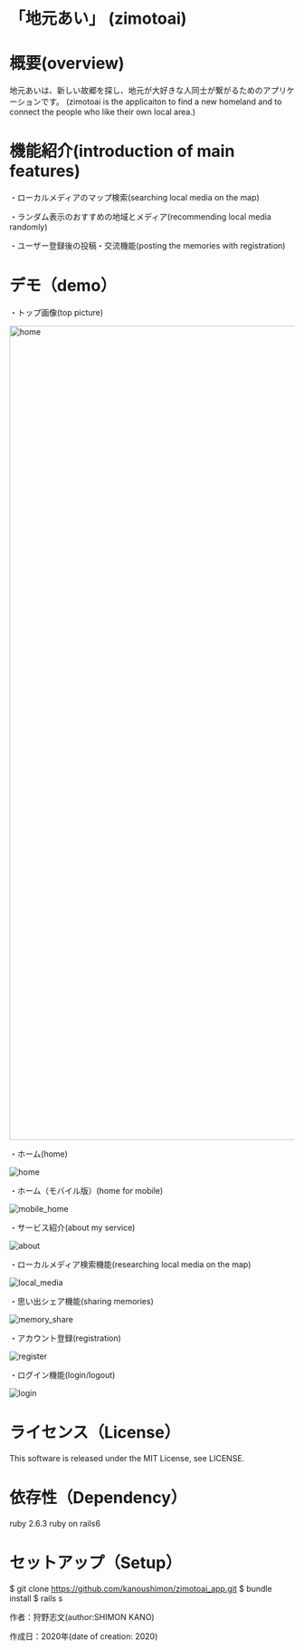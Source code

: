 「地元あい」
(zimotoai)
====

# 概要(overview)

地元あいは、新しい故郷を探し、地元が大好きな人同士が繋がるためのアプリケーションです。
(zimotoai is the applicaiton to find a new homeland and to connect the people who like their own local area.)


# 機能紹介(introduction of main features)

・ローカルメディアのマップ検索(searching local media on the map)

・ランダム表示のおすすめの地域とメディア(recommending local media randomly)

・ユーザー登録後の投稿・交流機能(posting the memories with registration)

# デモ（demo）

・トップ画像(top picture)

<img width="1436" alt="home" src="https://user-images.githubusercontent.com/71757537/103743476-8fc2c480-503f-11eb-8872-246d64640669.png">

・ホーム(home)

![home](https://user-images.githubusercontent.com/71757537/103742693-97ce3480-503e-11eb-8089-77cffe4edfca.gif)

・ホーム（モバイル版）(home for mobile)

![mobile_home](https://user-images.githubusercontent.com/71757537/103847603-06b19900-50e4-11eb-87ed-ec821c50864d.gif)

・サービス紹介(about my service)

![about](https://user-images.githubusercontent.com/71757537/103742857-cf3ce100-503e-11eb-9495-183a77ccb1c4.gif)

・ローカルメディア検索機能(researching local media on the map)

![local_media](https://user-images.githubusercontent.com/71757537/103742705-9d2b7f00-503e-11eb-821e-a83254452aaf.gif)

・思い出シェア機能(sharing memories)

![memory_share](https://user-images.githubusercontent.com/71757537/103742831-c6e4a600-503e-11eb-9246-8fd9672783e8.gif)

・アカウント登録(registration)

![register](https://user-images.githubusercontent.com/71757537/103742927-e380de00-503e-11eb-9e69-1272bb48dde5.gif)

・ログイン機能(login/logout)

![login](https://user-images.githubusercontent.com/71757537/103742974-ef6ca000-503e-11eb-84a4-313b4b6903c4.gif)


# ライセンス（License）
This software is released under the MIT License, see LICENSE.

# 依存性（Dependency）
ruby 2.6.3
ruby on rails6

# セットアップ（Setup）
$ git clone https://github.com/kanoushimon/zimotoai_app.git
$ bundle install
$ rails s

作者：狩野志文(author:SHIMON KANO)

作成日：2020年(date of creation: 2020)
